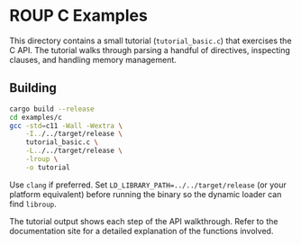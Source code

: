 # ROUP C Examples

This directory contains a small tutorial (`tutorial_basic.c`) that exercises the C API. The tutorial walks through parsing a
handful of directives, inspecting clauses, and handling memory management.

## Building

```bash
cargo build --release
cd examples/c
gcc -std=c11 -Wall -Wextra \
    -I../../target/release \
    tutorial_basic.c \
    -L../../target/release \
    -lroup \
    -o tutorial
```

Use `clang` if preferred. Set `LD_LIBRARY_PATH=../../target/release` (or your platform equivalent) before running the binary so
the dynamic loader can find `libroup`.

The tutorial output shows each step of the API walkthrough. Refer to the documentation site for a detailed explanation of the
functions involved.
